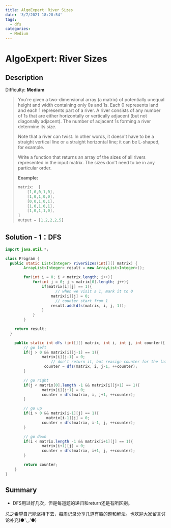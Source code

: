 ```yaml
---
title: AlgoExpert：River Sizes
date: '3/7/2021 18:28:54'
tags:
  - dfs
categories:
  - Medium
---
```


# AlgoExpert: River Sizes

## **Description** 

Difficulty: **Medium**

> You're given a two-dimensional array \(a matrix\) of potentially unequal height and width containing only 0s and 1s. Each 0 represents land and each 1 represents part of a river. A river consists of any number of 1s that are either horizontally or vertically adjacent \(but not diagonally adjacent\). The number of adjacent 1s forming a river determine its size.
>
> Note that a river can twist. In other words, it doesn't have to be a straight vertical line or a straight horizontal line; it can be L-shaped, for example.
>
> Write a function that returns an array of the sizes of all rivers represented in the input matrix. The sizes don't need to be in any particular order.
>
> **Example:**
>
> ```java
> matrix:  [
>     [1,0,0,1,0],
>     [1,0,1,0,0],
>     [0,0,1,0,1],
>     [1,0,1,0,1],
>     [1,0,1,1,0],  
> ]
> output = [1,2,2,2,5]
> ```

## Solution - 1：DFS

```java
import java.util.*;

class Program {
  public static List<Integer> riverSizes(int[][] matrix) {
        ArrayList<Integer> result = new ArrayList<Integer>();

        for(int i = 0; i < matrix.length; i++){
            for(int j = 0; j < matrix[0].length; j++){
                if(matrix[i][j] == 1){
                      // when we visit a 1, mark it to 0
                    matrix[i][j] = 0;
                      // counter start from 1
                    result.add(dfs(matrix, i, j, 1));                     
                }
            }
        }

    return result;
  }

    public static int dfs (int[][] matrix, int i, int j, int counter){
        // go left
        if(j > 0 && matrix[i][j-1] == 1){
                matrix[i][j-1] = 0;
                    // don't return it, but reasign counter for the later usage
                 counter = dfs(matrix, i, j-1, ++counter);
        }

        // go right 
        if(j < matrix[0].length -1 && matrix[i][j+1] == 1){
                matrix[i][j+1] = 0;
                counter = dfs(matrix, i, j+1, ++counter);
        }

        // go up
        if(i > 0 && matrix[i-1][j] == 1){
                  matrix[i-1][j] = 0;
                counter = dfs(matrix, i-1, j, ++counter);
        }

        // go down 
        if(i < matrix.length -1 && matrix[i+1][j] == 1){
                matrix[i+1][j] = 0;
                counter = dfs(matrix, i+1, j, ++counter);
        }

        return counter;
    }
}
```

## Summary 

* DFS用过好几次，但是每道题的递归和return还是有所区别。

总之希望自己能坚持下去，每周记录分享几道有趣的题和解法。也欢迎大家留言讨论补充\(●'◡'●\)

